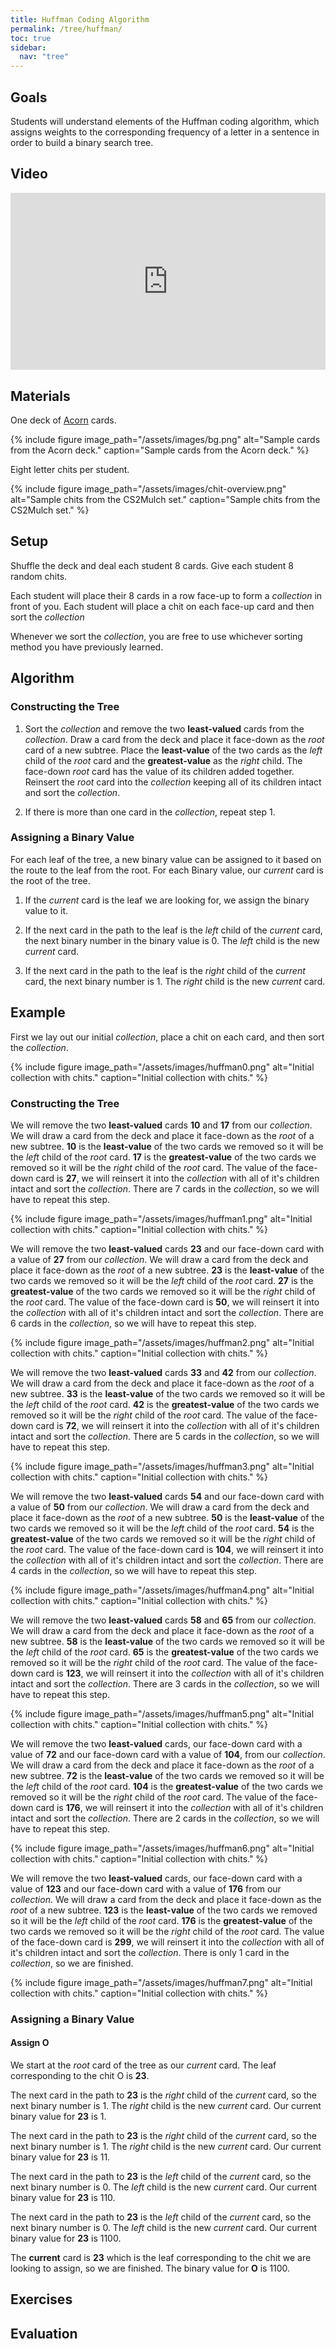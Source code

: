 ```yaml
---
title: Huffman Coding Algorithm
permalink: /tree/huffman/
toc: true
sidebar:
  nav: "tree"
---
```


## Goals

Students will understand elements of the Huffman coding algorithm, which assigns weights to the corresponding frequency of a letter in a sentence in order to build a binary search tree.

## Video

<style>.embed-container { position: relative; padding-bottom: 56.25%; height: 0; overflow: hidden; max-width: 100%; } .embed-container iframe, .embed-container object, .embed-container embed { position: absolute; top: 0; left: 0; width: 100%; height: 100%; }</style><div class='embed-container'><iframe src='https://www.youtube.com/embed/4wa4ikom9-I?si=2Ns4DHQGVlGSEI4P' frameborder='0' allowfullscreen></iframe></div>

## Materials

One deck of [Acorn]({{site.baseurl}}/tree) cards.

{% include figure image_path="/assets/images/bg.png" alt="Sample cards from the Acorn deck." caption="Sample cards from the Acorn deck." %}

Eight letter chits per student.

{% include figure image_path="/assets/images/chit-overview.png" alt="Sample chits from the CS2Mulch set." caption="Sample chits from the CS2Mulch set." %}

## Setup

Shuffle the deck and deal each student 8 cards. Give each student 8 random chits.

Each student will place their 8 cards in a row face-up to form a *collection* in front of you. Each student will place a chit on each face-up card and then sort the *collection*

Whenever we sort the *collection*, you are free to use whichever sorting method you have previously learned.

## Algorithm

### Constructing the Tree

1. Sort the *collection* and remove the two **least-valued** cards from the *collection*. Draw a card from the deck and place it face-down as the *root* card of a new subtree. Place the **least-value** of the two cards as the *left* child of the *root* card and the **greatest-value** as the *right* child. The face-down *root* card has the value of its children added together. Reinsert the *root* card into the *collection* keeping all of its children intact and sort the *collection*.

2. If there is more than one card in the *collection*, repeat step 1.

### Assigning a Binary Value

For each leaf of the tree, a new binary value can be assigned to it based on the route to the leaf from the root. For each Binary value, our *current* card is the root of the tree.

1. If the *current* card is the leaf we are looking for, we assign the binary value to it.

1. If the next card in the path to the leaf is the *left* child of the *current* card, the next binary number in the binary value is 0. The *left* child is the new *current* card.

2. If the next card in the path to the leaf is the *right* child of the *current* card, the next binary number is 1. The *right* child is the new *current* card.

## Example

First we lay out our initial *collection*, place a chit on each card, and then sort the *collection*.

{% include figure image_path="/assets/images/huffman0.png" alt="Initial collection with chits." caption="Initial collection with chits." %}

### Constructing the Tree

We will remove the two **least-valued** cards **10** and **17** from our *collection*. We will draw a card from the deck and place it face-down as the *root* of a new subtree. **10** is the **least-value** of the two cards we removed so it will be the *left* child of the *root* card. **17** is the **greatest-value** of the two cards we removed so it will be the *right* child of the *root* card. The value of the face-down card is **27**, we will reinsert it into the *collection* with all of it's children intact and sort the *collection*. There are 7 cards in the *collection*, so we will have to repeat this step.

{% include figure image_path="/assets/images/huffman1.png" alt="Initial collection with chits." caption="Initial collection with chits." %}

 We will remove the two **least-valued** cards **23** and our face-down card with a value of **27** from our *collection*. We will draw a card from the deck and place it face-down as the *root* of a new subtree. **23** is the **least-value** of the two cards we removed so it will be the *left* child of the *root* card. **27** is the **greatest-value** of the two cards we removed so it will be the *right* child of the *root* card. The value of the face-down card is **50**, we will reinsert it into the *collection* with all of it's children intact and sort the *collection*. There are 6 cards in the *collection*, so we will have to repeat this step.

{% include figure image_path="/assets/images/huffman2.png" alt="Initial collection with chits." caption="Initial collection with chits." %}

We will remove the two **least-valued** cards **33** and **42** from our *collection*. We will draw a card from the deck and place it face-down as the *root* of a new subtree. **33** is the **least-value** of the two cards we removed so it will be the *left* child of the *root* card. **42** is the **greatest-value** of the two cards we removed so it will be the *right* child of the *root* card. The value of the face-down card is **72**, we will reinsert it into the *collection* with all of it's children intact and sort the *collection*. There are 5 cards in the *collection*, so we will have to repeat this step.

{% include figure image_path="/assets/images/huffman3.png" alt="Initial collection with chits." caption="Initial collection with chits." %}

We will remove the two **least-valued** cards **54** and our face-down card with a value of **50** from our *collection*. We will draw a card from the deck and place it face-down as the *root* of a new subtree. **50** is the **least-value** of the two cards we removed so it will be the *left* child of the *root* card. **54** is the **greatest-value** of the two cards we removed so it will be the *right* child of the *root* card. The value of the face-down card is **104**, we will reinsert it into the *collection* with all of it's children intact and sort the *collection*. There are 4 cards in the *collection*, so we will have to repeat this step.

{% include figure image_path="/assets/images/huffman4.png" alt="Initial collection with chits." caption="Initial collection with chits." %}

We will remove the two **least-valued** cards **58** and **65** from our *collection*. We will draw a card from the deck and place it face-down as the *root* of a new subtree. **58** is the **least-value** of the two cards we removed so it will be the *left* child of the *root* card. **65** is the **greatest-value** of the two cards we removed so it will be the *right* child of the *root* card. The value of the face-down card is **123**, we will reinsert it into the *collection* with all of it's children intact and sort the *collection*. There are 3 cards in the *collection*, so we will have to repeat this step.

{% include figure image_path="/assets/images/huffman5.png" alt="Initial collection with chits." caption="Initial collection with chits." %}

We will remove the two **least-valued** cards, our face-down card with a value of **72** and our face-down card with a value of **104**, from our *collection*. We will draw a card from the deck and place it face-down as the *root* of a new subtree. **72** is the **least-value** of the two cards we removed so it will be the *left* child of the *root* card. **104** is the **greatest-value** of the two cards we removed so it will be the *right* child of the *root* card. The value of the face-down card is **176**, we will reinsert it into the *collection* with all of it's children intact and sort the *collection*. There are 2 cards in the *collection*, so we will have to repeat this step.

{% include figure image_path="/assets/images/huffman6.png" alt="Initial collection with chits." caption="Initial collection with chits." %}

We will remove the two **least-valued** cards, our face-down card with a value of **123** and our face-down card with a value of **176** from our *collection*. We will draw a card from the deck and place it face-down as the *root* of a new subtree. **123** is the **least-value** of the two cards we removed so it will be the *left* child of the *root* card. **176** is the **greatest-value** of the two cards we removed so it will be the *right* child of the *root* card. The value of the face-down card is **299**, we will reinsert it into the *collection* with all of it's children intact and sort the *collection*. There is only 1 card in the *collection*, so we are finished.

{% include figure image_path="/assets/images/huffman7.png" alt="Initial collection with chits." caption="Initial collection with chits." %}

### Assigning a Binary Value

#### Assign O

We start at the *root* card of the tree as our *current* card. The leaf corresponding to the chit O is **23**.

The next card in the path to **23** is the *right* child of the *current* card, so the next binary number is 1. The *right* child is the new *current* card. Our current binary value for **23** is 1.

The next card in the path to **23** is the *right* child of the *current* card, so the next binary number is 1. The *right* child is the new *current* card. Our current binary value for **23** is 11.

The next card in the path to **23** is the *left* child of the *current* card, so the next binary number is 0. The *left* child is the new *current* card. Our current binary value for **23** is 110.

The next card in the path to **23** is the *left* child of the *current* card, so the next binary number is 0. The *left* child is the new *current* card. Our current binary value for **23** is 1100.

The **current** card is **23** which is the leaf corresponding to the chit we are looking to assign, so we are finished. The binary value for **O** is 1100.

## Exercises

## Evaluation
